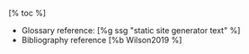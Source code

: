 [% toc %]

-   Glossary reference: [%g ssg "static site generator text" %]
-   Bibliography reference [%b Wilson2019 %]
